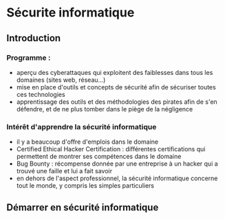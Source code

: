 # Sécurite informatique

## Introduction

### Programme :
- aperçu des cyberattaques qui exploitent des faiblesses dans tous les domaines (sites web, réseau...)
- mise en place d'outils et concepts de sécurité afin de sécuriser toutes ces technologies
- apprentissage des outils et des méthodologies des pirates afin de s'en défendre, et de ne plus tomber dans le piège de la négligence

### Intérêt d'apprendre la sécurité informatique
- il y a beaucoup d'offre d'emplois dans le domaine
- Certified Ethical Hacker Certification : différentes certifications qui permettent de montrer ses compétences dans le domaine
- Bug Bounty : récompense donnée par une entreprise à un hacker qui a trouvé une faille et lui a fait savoir
- en dehors de l'aspect professionnel, la sécurité informatique concerne tout le monde, y compris les simples particuliers

## Démarrer en sécurité informatique
